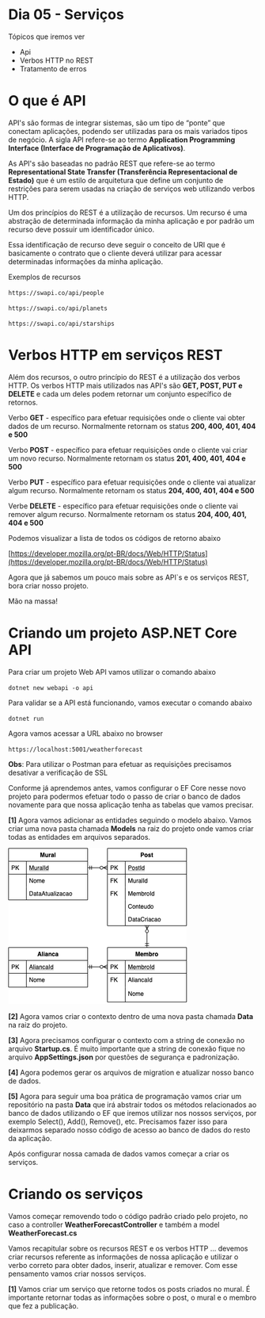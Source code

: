 
# Dia 05 - Serviços

Tópicos que iremos ver

* Api
* Verbos HTTP no REST
* Tratamento de erros

# O que é API

API's são formas de integrar sistemas, são um tipo de “ponte” que conectam aplicações, podendo ser utilizadas para os mais variados tipos de negócio. A sigla API refere-se ao termo **Application Programming Interface (Interface de Programação de Aplicativos)**.

As API's são baseadas no padrão REST que refere-se ao termo **Representational State Transfer (Transferência Representacional de Estado)** que é um estilo de arquitetura que define um conjunto de restrições para serem usadas na criação de serviços web utilizando verbos HTTP.

Um dos princípios do REST é a utilização de recursos. Um recurso é uma abstração de determinada informação da minha aplicação e por padrão um recurso deve possuir um identificador único.

Essa identificação de recurso deve seguir o conceito de URI que é basicamente o contrato que o cliente deverá utilizar para acessar determinadas informações da minha aplicação.

Exemplos de recursos

`https://swapi.co/api/people`

`https://swapi.co/api/planets`

`https://swapi.co/api/starships`

# Verbos HTTP em serviços REST

Além dos recursos, o outro princípio do REST é a utilização dos verbos HTTP.  Os verbos HTTP mais utilizados nas API's são **GET, POST, PUT e DELETE** e cada um deles podem retornar um conjunto específico de retornos.

Verbo **GET** - específico para efetuar requisições onde o cliente vai obter dados de um recurso.
Normalmente retornam os status **200, 400, 401, 404 e 500**

Verbo **POST** - específico para efetuar requisições onde o cliente vai criar um novo recurso.
Normalmente retornam os status **201, 400, 401, 404 e 500**

Verbo **PUT** - específico para efetuar requisições onde o cliente vai atualizar algum recurso.
Normalmente retornam os status **204, 400, 401, 404 e 500**

Verbe **DELETE** - específico para efetuar requisições onde o cliente vai remover algum recurso.
Normalmente retornam os status **204, 400, 401, 404 e 500**

Podemos visualizar a lista de todos os códigos de retorno abaixo

[https://developer.mozilla.org/pt-BR/docs/Web/HTTP/Status](https://developer.mozilla.org/pt-BR/docs/Web/HTTP/Status)

Agora que já sabemos um pouco mais sobre as API`s e os serviços REST, bora criar nosso projeto.

Mão na massa!

# Criando um projeto ASP.NET Core API

Para criar um projeto Web API vamos utilizar o comando abaixo

`dotnet new webapi -o api`

Para validar se a API está funcionando, vamos executar o comando abaixo

`dotnet run`

Agora vamos acessar a URL abaixo no browser

`https://localhost:5001/weatherforecast`

**Obs**: Para utilizar o Postman para efetuar as requisições precisamos desativar a verificação de SSL

Conforme já aprendemos antes, vamos configurar o EF Core nesse novo projeto para podermos efetuar todo o passo de criar o banco de dados novamente para que nossa aplicação tenha as tabelas que vamos precisar.

**[1]** Agora vamos adicionar as entidades seguindo o modelo abaixo. Vamos criar uma nova pasta chamada **Models** na raiz do projeto onde vamos criar todas as entidades em arquivos separados.

![Modelo de dados](https://github.com/Netaum/cit-treinamento-dotnet-2020/blob/master/Dia%2005/tables.png)

**[2]** Agora vamos criar o contexto dentro de uma nova pasta chamada **Data** na raiz do projeto. 

**[3]** Agora precisamos configurar o contexto com a string de conexão no arquivo **Startup.cs**. É muito importante que a string de conexão fique no arquivo **AppSettings.json** por questões de segurança e padronização.

**[4]** Agora podemos gerar os arquivos de migration e atualizar nosso banco de dados.

**[5]** Agora para seguir uma boa prática de programação vamos criar um repositório na pasta **Data** que irá abstrair todos os métodos relacionados ao banco de dados utilizando o EF que iremos utilizar nos nossos serviços, por exemplo Select(), Add(), Remove(), etc. Precisamos fazer isso para deixarmos separado nosso código de acesso ao banco de dados do resto da aplicação.

Após configurar nossa camada de dados vamos começar a criar os serviços.

# Criando os serviços

Vamos começar removendo todo o código padrão criado pelo projeto, no caso a controller **WeatherForecastController** e também a model **WeatherForecast.cs**

Vamos recapitular sobre os recursos REST e os verbos HTTP ... devemos criar recursos referente as informações de nossa aplicação e utilizar o verbo correto para obter dados, inserir, atualizar e remover. Com esse pensamento vamos criar nossos serviços.

**[1]** Vamos criar um serviço que retorne todos os posts criados no mural. É importante retornar todas as informações sobre o post, o mural e o membro que fez a publicação.